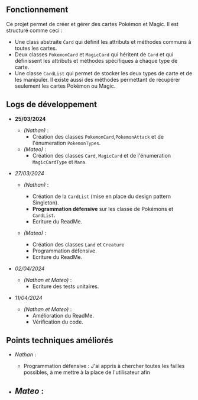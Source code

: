 ## Fonctionnement

Ce projet permet de créer et gérer des cartes Pokémon et Magic. 
Il est structuré comme ceci : 
- Une class abstraite `Card` qui définit les attributs et méthodes communs à toutes les cartes.
- Deux classes `PokemonCard` et `MagicCard` qui héritent de `Card` et qui définissent les attributs et méthodes spécifiques à chaque type de carte.
- Une classe `CardList` qui permet de stocker les deux types de carte et de les manipuler. Il existe aussi des méthodes permettant de récupérer seulement les cartes Pokémon ou Magic.

## Logs de développement
- **25/03/2024** 
  - *(Nathan)* :
      - Création des classes `PokemonCard`,`PokemonAttack` et de l'énumeration `PokemonTypes`.
  -  *(Mateo)* :
      - Création des classes `Card`, `MagicCard` et de l'énumeration `MagicCardType` et `Mana`.


- *27/03/2024*
  -  *(Nathan)* :
      - Création de la `CardList` (mise en place du design pattern Singleton).
      - **Programmation défensive** sur les classe de Pokémons et `CardList`.
      - Ecriture du ReadMe.
     
  -  *(Mateo)* :
      - Création des classes `Land` et `Creature`
      - Programmation défensive.
      - Ecriture du ReadMe.

- *02/04/2024*
    -  *(Nathan et Mateo)* :
        - Ecriture des tests unitaires.

- *11/04/2024*
    -  *(Nathan et Mateo)* :
        - Amélioration du ReadMe.
        - Vérification du code.


## Points techniques améliorés
- *Nathan* :
  - Programmation défensive : J'ai appris à chercher toutes les failles possibles, à me mettre à la place de l'utilisateur afin 

- *Mateo* :
  - 